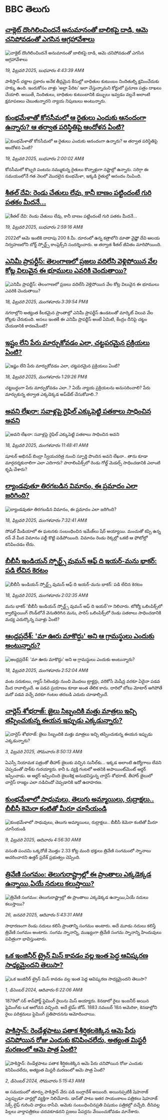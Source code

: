 # BBC తెలుగు## [చాక్లెట్ దొంగిలించిందనే అనుమానంతో బాలికపై దాడి, ఆమె చనిపోవడంతో ఎగసిన ఆగ్రహావేశాలు](https://www.bbc.com/telugu/articles/cvg53rejznxo?at_campaign=githubrss)![చాక్లెట్ దొంగిలించిందనే అనుమానంతో బాలికపై దాడి, ఆమె చనిపోవడంతో ఎగసిన ఆగ్రహావేశాలు](https://ichef.bbci.co.uk/ace/standard/240/cpsprodpb/d622/live/9e9981f0-ee66-11ef-80df-e59a4d022a66.png)_19, ఫిబ్రవరి 2025, బుధవారం 4:43:39 AMకి_పాకిస్తాన్ చట్టాల ప్రకారం అనేక తీవ్రమైన కేసుల్లో  బాధితుల కుటుంబం నిందితుల్ని క్షమించేదుకు హక్కు ఉంది. ఇందుకోసం వాళ్లు ‘అల్లా పేరిట’ ఇలా చేస్తున్నామని కోర్టులో ప్రమాణ పత్రం దాఖలు చేయాలి.  అయితే, నిందితులు, బాధితుల కుటుంబానికి డబ్బులు ఇవ్వడం వల్లనే  అలాంటి క్షమాపణలు చెబుతున్నారని న్యాయ నిపుణులు అంటున్నారు.## [కుంభమేళాతో కోనసీమలో ఆ రైతులు ఎందుకు ఆనందంగా ఉన్నారు? ఆ తర్వాత పరిస్థితిపై ఆందోళన ఏంటి?](https://www.bbc.com/telugu/articles/c62z398xpe1o?at_campaign=githubrss)![కుంభమేళాతో కోనసీమలో ఆ రైతులు ఎందుకు ఆనందంగా ఉన్నారు? ఆ తర్వాత పరిస్థితిపై ఆందోళన ఏంటి?](https://ichef.bbci.co.uk/ace/standard/240/cpsprodpb/9b42/live/c1e219b0-ee66-11ef-a319-fb4e7360c4ec.jpg)_19, ఫిబ్రవరి 2025, బుధవారం 2:00:02 AMకి_కోనసీమలో కొబ్బరి పంటను నమ్ముకున్న రైతులు కొన్నాళ్లుగా నష్టాల్లో ఉన్నారు. 
సరిగ్గా ఈ సమయంలోనే గత నెలలో మొదలైన కుంభమేళా, ఇక్కడి రైతుల్లో ఆనందం నింపింది.## [శీతల్ దేవి: రెండు చేతులు లేవు, కానీ బాణం పట్టిందంటే గురి పతకం మీదనే...](https://www.bbc.com/telugu/articles/clyn5ddd5d1o?at_campaign=githubrss)![శీతల్ దేవి: రెండు చేతులు లేవు, కానీ బాణం పట్టిందంటే గురి పతకం మీదనే...](https://ichef.bbci.co.uk/ace/standard/240/cpsprodpb/49a5/live/40ce8450-ee82-11ef-a819-277e390a7a08.jpg)_19, ఫిబ్రవరి 2025, బుధవారం 2:59:16 AMకి_2022లో ఆమె ఇంటికి దాదాపు 200 కి.మీ. దూరంలో ఉన్న కత్రాలోని మాతా వైష్ణో దేవి ఆలయ నిర్వహణలోని బోర్డ్ స్పోర్ట్స్ కాంప్లెక్స్‌ని సందర్శించారు. ఆ తర్వాత శీతల్ జీవితం మారిపోయింది.## [ఎనిమీ ప్రాపర్టీస్: తెలంగాణలో ప్రజలు వదిలేసి వెళ్లిపోయిన వేల కోట్ల విలువైన ఈ భూములు ఎవరికి చెందుతాయి?](https://www.bbc.com/telugu/articles/cz61xlqx9wwo?at_campaign=githubrss)![ఎనిమీ ప్రాపర్టీస్: తెలంగాణలో ప్రజలు వదిలేసి వెళ్లిపోయిన వేల కోట్ల విలువైన ఈ భూములు ఎవరికి చెందుతాయి?](https://ichef.bbci.co.uk/ace/standard/240/cpsprodpb/dd9f/live/3ca34a40-ee0b-11ef-bd1b-d536627785f2.jpg)_18, ఫిబ్రవరి 2025, మంగళవారం 3:39:54 PMకి_నగరాల్లోని అత్యంత కీలకమైన ప్రాంతాల్లో ఎనిమీ ప్రాపర్టీస్ ఉండటంతో మార్కెట్ విలువ వేల కోట్లకు చేరుకుంది. అసలు ఇంతకీ ఈ ఎనిమీ ప్రాపర్టీస్ అంటే ఏమిటి, కేంద్రం దీనిపై చట్టం చేయడానికి కారణమేంటి?## [ఇష్టం లేని పేరు మార్చుకోవడం ఎలా, చట్టపరమైన ప్రక్రియలు  ఏంటి? ](https://www.bbc.com/telugu/articles/c05mjzj1yq0o?at_campaign=githubrss)![ఇష్టం లేని పేరు మార్చుకోవడం ఎలా, చట్టపరమైన ప్రక్రియలు  ఏంటి? ](https://ichef.bbci.co.uk/ace/standard/240/cpsprodpb/ab8d/live/b8c68af0-edf3-11ef-be52-771def1f0b4e.jpg)_18, ఫిబ్రవరి 2025, మంగళవారం 1:29:26 PMకి_చట్టబద్ధంగా పేరు మార్చుకోవడం ఎలా..? ఏయే న్యాయ ప్రక్రియలను అనుసరించాలి?    పేరు మార్చుకున్న తర్వాత ఎక్కడెక్కడ అప్‌డేట్ చేసుకోవాలి..?## [అవని లేఖరా:  సవాళ్లపై రైఫిల్ ఎక్కుపెట్టి  పతకాలు సాధించిన అవని ](https://www.bbc.com/telugu/articles/c17e7w5zl44o?at_campaign=githubrss)![అవని లేఖరా:  సవాళ్లపై రైఫిల్ ఎక్కుపెట్టి  పతకాలు సాధించిన అవని ](https://ichef.bbci.co.uk/ace/standard/240/cpsprodpb/e7e3/live/39b52ea0-ed95-11ef-a319-fb4e7360c4ec.png)_18, ఫిబ్రవరి 2025, మంగళవారం 11:48:41 AMకి_షూటర్ అభినవ్ బింద్రా స్వీయచరిత్ర నుంచి స్ఫూర్తి పొందిన అవని లేఖరా.. తాను కూడా మార్గదర్శకురాలిగా ఎలా ఎదిగారు? పారాలింపిక్స్‌లో రెండు గోల్డ్ మెడల్స్ సాధించడానికి ఎలాంటి కృషి చేశారు?## [ల్యాండవుతూ తిరగబడిన విమానం, ఈ ప్రమాదం ఎలా జరిగింది?](https://www.bbc.com/telugu/articles/cpqlqqd3rrzo?at_campaign=githubrss)![ల్యాండవుతూ తిరగబడిన విమానం, ఈ ప్రమాదం ఎలా జరిగింది?](https://ichef.bbci.co.uk/ace/standard/240/cpsprodpb/4f1d/live/3db658d0-edc7-11ef-9224-676723e5ca52.jpg)_18, ఫిబ్రవరి 2025, మంగళవారం 7:32:41 AMకి_సోషల్ మీడియాలో ఈ ఘటనకు సంబంధించిన ఇమేజ్‌లు షేర్ అయ్యాయి. మంచుతో కప్పి ఉన్న రన్ వే మీద విమానం పల్టీ కొట్టి పడిపోయింది. విమానం రెండు రెక్కల్లో ఒకటి ఆ ఫోటోల్లో కనిపించడం లేదు.## [బీబీసీ ఇండియన్ స్పోర్ట్స్ వుమన్ ఆఫ్ ది ఇయర్‌-మను భాకర్: పడి లేచిన కెరటం ](https://www.bbc.com/telugu/articles/czx8x092ej1o?at_campaign=githubrss)![బీబీసీ ఇండియన్ స్పోర్ట్స్ వుమన్ ఆఫ్ ది ఇయర్‌-మను భాకర్: పడి లేచిన కెరటం ](https://ichef.bbci.co.uk/ace/standard/240/cpsprodpb/b54e/live/93b8d750-edb6-11ef-a819-277e390a7a08.jpg)_18, ఫిబ్రవరి 2025, మంగళవారం 2:02:35 AMకి_మను భాకర్ 'బీబీసీ ఇండియన్ స్పోర్ట్స్ వుమన్ ఆఫ్ ది ఇయర్‌'గా నిలిచారు. టోక్యో ఒలింపిక్స్‌లో క్వాలిఫైయింగ్ రౌండ్‌లోనే వెనుతిరిగిన మను, పారిస్ ఒలింపిక్స్‌లో రెండు పతకాలు సాధించడానికి మధ్య ఎదుర్కొన్న సవాళ్లు ఏంటి?## [ఆంధ్రప్రదేశ్: 'మా ఊరు మాకొద్దు' అని ఆ గ్రామస్థులు ఎందుకు అంటున్నారు?](https://www.bbc.com/telugu/articles/c15z5744ykwo?at_campaign=githubrss)![ఆంధ్రప్రదేశ్: 'మా ఊరు మాకొద్దు' అని ఆ గ్రామస్థులు ఎందుకు అంటున్నారు?](https://ichef.bbci.co.uk/ace/standard/240/cpsprodpb/74bb/live/07e9b170-eda4-11ef-bd1b-d536627785f2.png)_18, ఫిబ్రవరి 2025, మంగళవారం 2:52:04 AMకి_వంట సరుకులు, గ్యాస్ సిలెండర్లు నుంచి మొదలు ట్రాక్టర్లు, వరికోసే మెషీన్ల వరకూ ఏదైనా పడవ మీద రావాల్సిందే. ఆ పడవ ప్రయాణం కూడా అంత తేలిక కాదు. దారిలో బోటు మోటార్ ఆగిపోతే మరో పడవ వచ్చే వరకూ గంటల తరబడి ఎదురు చూడాల్సిందే.## [చార్లెస్ శోభరాజ్: జైలు సిబ్బందికి మత్తు మాత్రలు ఇచ్చి తప్పించుకున్న ఈయన ఇప్పుడు ఎక్కడున్నారు? ](https://www.bbc.com/telugu/articles/clyn5959g6go?at_campaign=githubrss)![చార్లెస్ శోభరాజ్: జైలు సిబ్బందికి మత్తు మాత్రలు ఇచ్చి తప్పించుకున్న ఈయన ఇప్పుడు ఎక్కడున్నారు? ](https://ichef.bbci.co.uk/ace/standard/240/cpsprodpb/2d9f/live/3fc41810-e16f-11ef-bd1b-d536627785f2.jpg)_3, ఫిబ్రవరి 2025, సోమవారం 8:50:13 AMకి_ఏఎస్సీ నియామక పత్రంతో తీహార్ జైలుకు వచ్చిన సునీల్‌కు... ఇక్కడ అలాంటి ఉద్యోగాలు లేవని చెప్పడంతో షాక్‌కు గురయ్యారు. కానీ ఓ వ్యక్తి గంటలో అతనికి అపాయింట్‌మెంట్  ఆర్డర్ ఇప్పించాడు. ఆ ఆర్డర్ ఇప్పించింది జైలుశిక్ష అనుభవిస్తున్న చార్లెస్ శోభరాజ్. తీహార్ జైలులో చార్లెస్ రాజ్యం ఎలా నడిచిందో చెప్పడానికి ఇదో ఉదాహరణ.## [కుంభమేళాలో సాధువులు, తెలుగు అమ్మాయిలు, రుద్రాక్షలు.. బీబీసీ కెమెరా కంటితో మీరూ చూసేయండి](https://www.bbc.com/telugu/articles/c0jny6pw07jo?at_campaign=githubrss)![కుంభమేళాలో సాధువులు, తెలుగు అమ్మాయిలు, రుద్రాక్షలు.. బీబీసీ కెమెరా కంటితో మీరూ చూసేయండి](https://ichef.bbci.co.uk/ace/standard/240/cpsprodpb/19fa/live/b3a6ed10-e69d-11ef-a819-277e390a7a08.jpg)_9, ఫిబ్రవరి 2025, ఆదివారం 4:56:30 AMకి_వసంతి పంచమి ఒక్కరోజే మొత్తం 2.33 కోట్ల మంది భక్తులు త్రివేణి సంగమంలో స్నానాలు ఆచరించారని ఉత్తర్ ప్రదేశ్ ప్రభుత్వం చెప్పింది.## [త్రివేణి సంగమం: తెలుగురాష్ట్రాల్లో ఈ ప్రాంతాలు ఎక్కడెక్కడ ఉన్నాయి,ఏయే నదులు కలుస్తాయి? ](https://www.bbc.com/telugu/articles/cz7elrr17jeo?at_campaign=githubrss)![త్రివేణి సంగమం: తెలుగురాష్ట్రాల్లో ఈ ప్రాంతాలు ఎక్కడెక్కడ ఉన్నాయి,ఏయే నదులు కలుస్తాయి? ](https://ichef.bbci.co.uk/ace/standard/240/cpsprodpb/9dad/live/7f50e780-da42-11ef-a37f-eba91255dc3d.jpg)_26, జనవరి 2025, ఆదివారం 5:43:31 AMకి_సాధారణంగా రెండు నదులు కలిసే ప్రాంతాన్ని సంగమం అంటారు. అదే మూడు నదులు కలిస్తే త్రివేణి సంగమం అంటారు. సంగమ స్నానాన్ని, ముఖ్యంగా త్రివేణి సంగమ స్నానాన్ని హిందువులు పవిత్రంగా భావిస్తుంటారు.## [ఒక ఇంజినీర్ ట్రైన్ మిస్ కావడం వల్ల ఇంత పెద్ద ఆవిష్కరణ సాధ్యమైందని తెలుసా?](https://www.bbc.com/telugu/articles/c774y4mdrgdo?at_campaign=githubrss)![ఒక ఇంజినీర్ ట్రైన్ మిస్ కావడం వల్ల ఇంత పెద్ద ఆవిష్కరణ సాధ్యమైందని తెలుసా?](https://ichef.bbci.co.uk/ace/standard/240/cpsprodpb/d07c/live/d2f92490-ab19-11ef-8264-5f9791599833.jpg)_1, డిసెంబర్ 2024, ఆదివారం 6:22:06 AMకి_1879లో సర్ శాన్‌ఫోర్డ్ ఫ్లెమింగ్ రైలును మిస్ అయ్యారు. కెనడాలో రైలు ఇంజనీర్ అయిన ఫ్లెమింగ్‌కు ఒక ఆలోచన వచ్చింది. అదే టైమ్ జోన్‌. 
1883 నవంబర్ 18న అమెరికా, కెనడాల్లోని రైలు పరిశ్రమలు ఫ్లెమింగ్ ప్రతిపాదనను ఆమోదించాయి.## [పాకిస్తాన్: రెండేళ్లపాటు పతాక శీర్షికలకెక్కిన ఆమె పేరు  చనిపోయిన రోజు ఎందుకు కనిపించలేదు,  అత్యంత మిస్టరీ మరణంలో ఆమె పాత్ర ఏంటి? ](https://www.bbc.com/telugu/articles/c33dnv8l5yro?at_campaign=githubrss)![పాకిస్తాన్: రెండేళ్లపాటు పతాక శీర్షికలకెక్కిన ఆమె పేరు  చనిపోయిన రోజు ఎందుకు కనిపించలేదు,  అత్యంత మిస్టరీ మరణంలో ఆమె పాత్ర ఏంటి? ](https://ichef.bbci.co.uk/ace/standard/240/cpsprodpb/62a1/live/cea16000-aff7-11ef-bdf5-b7cb2fa86e10.png)_2, డిసెంబర్ 2024, సోమవారం 5:15:43 AMకి_ఆ సమయంలో తూర్పు పాకిస్తాన్ వేరు పడి బంగ్లాదేశ్ అయింది. అయినప్పటికీ షెహనాజ్ ఎల్లప్పుడూ వార్తల్లో వ్యక్తిగా నిలిచేవారు. డాన్‌తో పాటు ఇతర సాయంకాలం పత్రికలు షెహనాజ్ సెక్స్ లైఫ్ గురించి వార్తలు రాసేవి. ఆమెకు సంబంధించినప్రతి విషయం పత్రికల్లో వచ్చేది. దీనివల్ల పిల్లలు వార్తాపత్రికలు చదవకూడదని ప్రజలు పేపర్లను వేయించుకోవడం మానేశారు.